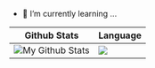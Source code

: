 - 🌱 I’m currently learning ...
<!--
**slightin/slightin** is a ✨ _special_ ✨ repository because its `README.md` (this file) appears on your GitHub profile.

Here are some ideas to get you started:

- 🔭 I’m currently working on ...
- 🌱 I’m currently learning ...
- 👯 I’m looking to collaborate on ...
- 🤔 I’m looking for help with ...
- 💬 Ask me about ...
- 📫 How to reach me: ...
- 😄 Pronouns: ...
- ⚡ Fun fact: ...
-->

| Github Stats                                                 | Language                                                     |
| ------------------------------------------------------------ | ------------------------------------------------------------ |
| <img align="center" src="https://github-readme-stats.vercel.app/api?username=slightin&show_icons=true&count_private=true&include_all_commits=true&line_height=21" alt="My Github Stats"></img> | <img align="center" src="https://github-readme-stats.vercel.app/api/top-langs/?username=slightin&hide_langs_below=1&theme=default&line_height=27&layout=compact"></img> |
